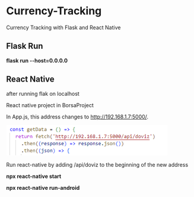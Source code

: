 # Currency-Tracking
Currency Tracking with Flask and React Native

## Flask Run 
**flask run --host=0.0.0.0** 

## React Native 


after running flak on localhost

React native project in BorsaProject

In App.js, this address changes to http://192.168.1.7:5000/.

![This is an image](https://github.com/ucarrr/Currency-Tracking/blob/main/images/getlink.png)

Run react-native by adding /api/doviz to the beginning of the new address

**npx react-native start**

**npx react-native run-android**